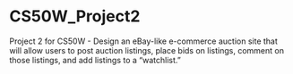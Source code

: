 # CS50W_Project2
Project 2 for CS50W - Design an eBay-like e-commerce auction site that will allow users to post auction listings, place bids on listings, comment on those listings, and add listings to a “watchlist.”
